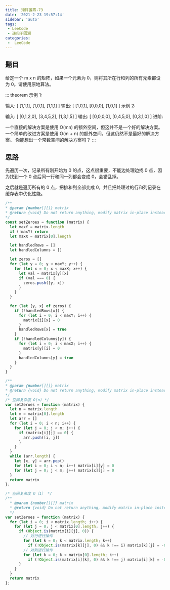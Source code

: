 ```yaml
---
title: 矩阵置零-73
date: '2021-2-23 19:57:14'
sidebar: 'auto'
tags:
 - LeeCode
 - 递归于回溯
categories:
 -  LeeCode
---
```


## 题目
给定一个  m x n 的矩阵，如果一个元素为 0，则将其所在行和列的所有元素都设为 0。请使用原地算法。

::: theorem
示例 1:

输入:
[
  [1,1,1],
  [1,0,1],
  [1,1,1]
]
输出:
[
  [1,0,1],
  [0,0,0],
  [1,0,1]
]
示例 2:

输入:
[
  [0,1,2,0],
  [3,4,5,2],
  [1,3,1,5]
]
输出:
[
  [0,0,0,0],
  [0,4,5,0],
  [0,3,1,0]
]
进阶:

一个直接的解决方案是使用  O(mn) 的额外空间，但这并不是一个好的解决方案。
一个简单的改进方案是使用 O(m + n) 的额外空间，但这仍然不是最好的解决方案。
你能想出一个常数空间的解决方案吗？
:::

## 思路
先遍历一次，记录所有刚开始为 0 的点，这点很重要，不能边处理边找 0 点，因为找到一个 0 点后同一行和同一列都会变成 0，会错乱掉。

之后就是遍历所有的 0 点，把排和列全部变成 0，并且把处理过的行和列记录在缓存表中优化性能。

```js
/**
* @param {number[][]} matrix
* @return {void} Do not return anything, modify matrix in-place instead.
*/
const setZeroes = function (matrix) {
  let maxY = matrix.length
  if (!maxY) return
  let maxX = matrix[0].length

  let handledRows = []
  let handledColumns = []

  let zeros = []
  for (let y = 0; y < maxY; y++) {
    for (let x = 0; x < maxX; x++) {
      let val = matrix[y][x]
      if (val === 0) {
        zeros.push([y, x])
      }
    }
  }

  for (let [y, x] of zeros) {
    if (!handledRows[x]) {
      for (let i = 0; i < maxY; i++) {
        matrix[i][x] = 0
      }
      handledRows[x] = true
    }
    if (!handledColumns[y]) {
      for (let i = 0; i < maxX; i++) {
        matrix[y][i] = 0
      }
      handledColumns[y] = true
    }
  }
}
```

```js
/**
* @param {number[][]} matrix
* @return {void} Do not return anything, modify matrix in-place instead.
*/
/* 空间复杂度 O(n) */
var setZeroes = function (matrix) {
  let n = matrix.length
  let m = matrix[0].length
  let arr = []
  for (let i = 0; i < n; i++) {
    for (let j = 0; j < m; j++) {
      if (matrix[i][j] == 0) {
        arr.push([i, j])
      }
    }
  }
  while (arr.length) {
    let [x, y] = arr.pop()
    for (let i = 0; i < n; i++) matrix[i][y] = 0
    for (let j = 0; j < m; j++) matrix[x][j] = 0
  }
  return matrix
};

/* 空间复杂度 O（1） */
/**
  * @param {number[][]} matrix
  * @return {void} Do not return anything, modify matrix in-place instead.
  */
var setZeroes = function (matrix) {
  for (let i = 0; i < matrix.length; i++) {
    for (let j = 0; j < matrix[0].length; j++) {
      if (Object.is(matrix[i][j], 0)) {
        // 对行进行操作
        for (let k = 0; k < matrix.length; k++)
          if (!Object.is(matrix[k][j], 0) && k !== i) matrix[k][j] = -0
        // 对列进行操作
        for (let k = 0; k < matrix[0].length; k++)
          if (!Object.is(matrix[i][k], 0) && k !== j) matrix[i][k] = -0
      }
    }
  }
  return matrix
};
```